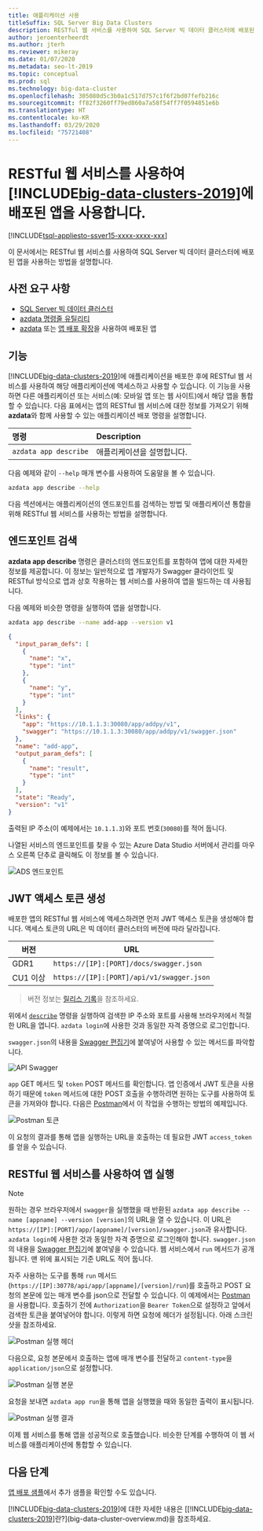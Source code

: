 ```yaml
---
title: 애플리케이션 사용
titleSuffix: SQL Server Big Data Clusters
description: RESTful 웹 서비스를 사용하여 SQL Server 빅 데이터 클러스터에 배포된 애플리케이션을 사용합니다.
author: jeroenterheerdt
ms.author: jterh
ms.reviewer: mikeray
ms.date: 01/07/2020
ms.metadata: seo-lt-2019
ms.topic: conceptual
ms.prod: sql
ms.technology: big-data-cluster
ms.openlocfilehash: 305080d5c3b0a1c517d757c1f6f2bd07fefb216c
ms.sourcegitcommit: ff82f3260ff79ed860a7a58f54ff7f0594851e6b
ms.translationtype: HT
ms.contentlocale: ko-KR
ms.lasthandoff: 03/29/2020
ms.locfileid: "75721408"
---
```

# <a name="consume-an-app-deployed-on-big-data-clusters-2019-using-a-restful-web-service"></a>RESTful 웹 서비스를 사용하여 [!INCLUDE[big-data-clusters-2019](../includes/ssbigdataclusters-ss-nover.md)]에 배포된 앱을 사용합니다.

[!INCLUDE[tsql-appliesto-ssver15-xxxx-xxxx-xxx](../includes/tsql-appliesto-ssver15-xxxx-xxxx-xxx.md)]

이 문서에서는 RESTful 웹 서비스를 사용하여 SQL Server 빅 데이터 클러스터에 배포된 앱을 사용하는 방법을 설명합니다.

## <a name="prerequisites"></a>사전 요구 사항

- [SQL Server 빅 데이터 클러스터](deployment-guidance.md)
- [azdata 명령줄 유틸리티](deploy-install-azdata.md)
- [azdata](big-data-cluster-create-apps.md) 또는 [앱 배포 확장](app-deployment-extension.md)을 사용하여 배포된 앱

## <a name="capabilities"></a>기능

[!INCLUDE[big-data-clusters-2019](../includes/ssbigdataclusters-ver15.md)]에 애플리케이션을 배포한 후에 RESTful 웹 서비스를 사용하여 해당 애플리케이션에 액세스하고 사용할 수 있습니다. 이 기능을 사용하면 다른 애플리케이션 또는 서비스(예: 모바일 앱 또는 웹 사이트)에서 해당 앱을 통합할 수 있습니다. 다음 표에서는 앱의 RESTful 웹 서비스에 대한 정보를 가져오기 위해 **azdata**와 함께 사용할 수 있는 애플리케이션 배포 명령을 설명합니다.

|명령 |Description |
|:---|:---|
|`azdata app describe` | 애플리케이션을 설명합니다. |

다음 예제와 같이 `--help` 매개 변수를 사용하여 도움말을 볼 수 있습니다.

```bash
azdata app describe --help
```

다음 섹션에서는 애플리케이션의 엔드포인트를 검색하는 방법 및 애플리케이션 통합을 위해 RESTful 웹 서비스를 사용하는 방법을 설명합니다.

## <a name="retrieve-the-endpoint"></a>엔드포인트 검색

**azdata app describe** 명령은 클러스터의 엔드포인트를 포함하여 앱에 대한 자세한 정보를 제공합니다. 이 정보는 일반적으로 앱 개발자가 Swagger 클라이언트 및 RESTful 방식으로 앱과 상호 작용하는 웹 서비스를 사용하여 앱을 빌드하는 데 사용됩니다.

다음 예제와 비슷한 명령을 실행하여 앱을 설명합니다.

```bash
azdata app describe --name add-app --version v1
```

```json
{
  "input_param_defs": [
    {
      "name": "x",
      "type": "int"
    },
    {
      "name": "y",
      "type": "int"
    }
  ],
  "links": {
    "app": "https://10.1.1.3:30080/app/addpy/v1",
    "swagger": "https://10.1.1.3:30080/app/addpy/v1/swagger.json"
  },
  "name": "add-app",
  "output_param_defs": [
    {
      "name": "result",
      "type": "int"
    }
  ],
  "state": "Ready",
  "version": "v1"
}
```

출력된 IP 주소(이 예제에서는 `10.1.1.3`)와 포트 번호(`30080`)를 적어 둡니다.

나열된 서비스의 엔드포인트를 찾을 수 있는 Azure Data Studio 서버에서 관리를 마우스 오른쪽 단추로 클릭해도 이 정보를 볼 수 있습니다.

![ADS 엔드포인트](media/big-data-cluster-consume-apps/ads_end_point.png)

## <a name="generate-a-jwt-access-token"></a>JWT 액세스 토큰 생성

배포한 앱의 RESTful 웹 서비스에 액세스하려면 먼저 JWT 액세스 토큰을 생성해야 합니다. 액세스 토큰의 URL은 빅 데이터 클러스터의 버전에 따라 달라집니다. 

|버전 |URL|
|------------|------|
|GDR1|  `https://[IP]:[PORT]/docs/swagger.json`|
|CU1 이상| `https://[IP]:[PORT]/api/v1/swagger.json`|

> 버전 정보는 [릴리스 기록](release-notes-big-data-cluster.md#release-history)을 참조하세요.

위에서 [`describe`](#retrieve-the-endpoint) 명령을 실행하여 검색한 IP 주소와 포트를 사용해 브라우저에서 적절한 URL을 엽니다. `azdata login`에 사용한 것과 동일한 자격 증명으로 로그인합니다.

`swagger.json`의 내용을 [Swagger 편집기](https://editor.swagger.io)에 붙여넣어 사용할 수 있는 메서드를 파악합니다.

![API Swagger](media/big-data-cluster-consume-apps/api_swagger.png)

`app` GET 메서드 및 `token` POST 메서드를 확인합니다. 앱 인증에서 JWT 토큰을 사용하기 때문에 `token` 메서드에 대한 POST 호출을 수행하려면 원하는 도구를 사용하여 토큰을 가져와야 합니다. 다음은 [Postman](https://www.getpostman.com/)에서 이 작업을 수행하는 방법의 예제입니다.

![Postman 토큰](media/big-data-cluster-consume-apps/postman_token.png)

이 요청의 결과를 통해 앱을 실행하는 URL을 호출하는 데 필요한 JWT `access_token`를 얻을 수 있습니다.

## <a name="execute-the-app-using-the-restful-web-service"></a>RESTful 웹 서비스를 사용하여 앱 실행

> [!NOTE]
> 원하는 경우 브라우저에서 `swagger`을 실행했을 때 반환된 `azdata app describe --name [appname] --version [version]`의 URL을 열 수 있습니다. 이 URL은 `https://[IP]:[PORT]/app/[appname]/[version]/swagger.json`과 유사합니다. `azdata login`에 사용한 것과 동일한 자격 증명으로 로그인해야 합니다. `swagger.json`의 내용을 [Swagger 편집기](https://editor.swagger.io)에 붙여넣을 수 있습니다. 웹 서비스에서 `run` 메서드가 공개됩니다. 맨 위에 표시되는 기준 URL도 적어 둡니다.

자주 사용하는 도구를 통해 `run` 메서드(`https://[IP]:30778/api/app/[appname]/[version]/run`)를 호출하고 POST 요청의 본문에 있는 매개 변수를 json으로 전달할 수 있습니다. 이 예제에서는 [Postman](https://www.getpostman.com/)을 사용합니다. 호출하기 전에 `Authorization`을 `Bearer Token`으로 설정하고 앞에서 검색한 토큰을 붙여넣어야 합니다. 이렇게 하면 요청에 헤더가 설정됩니다. 아래 스크린샷을 참조하세요.

![Postman 실행 헤더](media/big-data-cluster-consume-apps/postman_run_1.png)

다음으로, 요청 본문에서 호출하는 앱에 매개 변수를 전달하고 `content-type`을 `application/json`으로 설정합니다.

![Postman 실행 본문](media/big-data-cluster-consume-apps/postman_run_2.png)

요청을 보내면 `azdata app run`을 통해 앱을 실행했을 때와 동일한 출력이 표시됩니다.

![Postman 실행 결과](media/big-data-cluster-consume-apps/postman_result.png)

이제 웹 서비스를 통해 앱을 성공적으로 호출했습니다. 비슷한 단계를 수행하여 이 웹 서비스를 애플리케이션에 통합할 수 있습니다.

## <a name="next-steps"></a>다음 단계

[앱 배포 샘플](https://aka.ms/sql-app-deploy)에서 추가 샘플을 확인할 수도 있습니다.

[!INCLUDE[big-data-clusters-2019](../includes/ssbigdataclusters-ss-nover.md)]에 대한 자세한 내용은 [[!INCLUDE[big-data-clusters-2019](../includes/ssbigdataclusters-ver15.md)]란?](big-data-cluster-overview.md)을 참조하세요.
